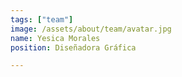 ```yaml
---
tags: ["team"]
image: /assets/about/team/avatar.jpg
name: Yesica Morales
position: Diseñadora Gráfica

---
```


